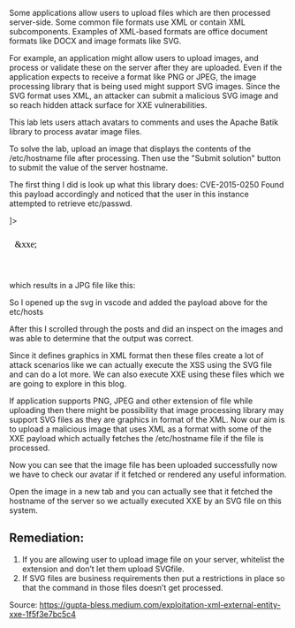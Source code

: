 Some applications allow users to upload files which are then processed server-side. Some common file formats use XML or contain XML subcomponents. Examples of XML-based formats are office document formats like DOCX and image formats like SVG.

For example, an application might allow users to upload images, and process or validate these on the server after they are uploaded. Even if the application expects to receive a format like PNG or JPEG, the image processing library that is being used might support SVG images. Since the SVG format uses XML, an attacker can submit a malicious SVG image and so reach hidden attack surface for XXE vulnerabilities.


This lab lets users attach avatars to comments and uses the Apache Batik library to process avatar image files.

To solve the lab, upload an image that displays the contents of the /etc/hostname file after processing. Then use the "Submit solution" button to submit the value of the server hostname.

The first thing I did is look up what this library does:
CVE-2015-0250
Found this payload accordingly and noticed that the user in this instance attempted to retrieve etc/passwd. 
<?xml version="1.0" standalone="yes"?><!DOCTYPE ernw [ <!ENTITY xxe SYSTEM "file:///etc/passwd" > ]><svg width="500px" height="100px" xmlns="http://www.w3.org/2000/svg" xmlns:xlink="http://www.w3.org/1999/xlink" version="1.1"><text font-family="Verdana" font-size="16" x="10" y="40">&xxe;</text></svg> which results in a JPG file like this:

So I opened up the svg in vscode and added the payload above for the etc/hosts

After this I scrolled through the posts and did an inspect on the images and was able to determine that the output was correct.

Since it defines graphics in XML format then these files create a lot of attack scenarios like we can actually execute the XSS using the SVG file and can do a lot more. We can also execute XXE using these files which we are going to explore in this blog.

If application supports PNG, JPEG and other extension of file while uploading then there might be possibility that image processing library may support SVG files as they are graphics in format of the XML. Now our aim is to upload a malicious image that uses XML as a format with some of the XXE payload which actually fetches the /etc/hostname file if the file is processed.

Now you can see that the image file has been uploaded successfully now we have to check our avatar if it fetched or rendered any useful information.

Open the image in a new tab and you can actually see that it fetched the hostname of the server so we actually executed XXE by an SVG file on this system.


## Remediation:
1. If you are allowing user to upload image file on your server, whitelist the extension and don’t let them upload SVGfile.
2. If SVG files are business requirements then put a restrictions in place so that the command in those files doesn’t get processed.


Source:
https://gupta-bless.medium.com/exploitation-xml-external-entity-xxe-1f5f3e7bc5c4
